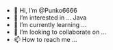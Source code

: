 - 👋 Hi, I’m @Punko6666
- 👀 I’m interested in ... Java
- 🌱 I’m currently learning ...
- 💞️ I’m looking to collaborate on ...
- 📫 How to reach me ...

<!---
Punko6666/Punko6666 is a ✨ special ✨ repository because its `README.md` (this file) appears on your GitHub profile.
You can click the Preview link to take a look at your changes.
--->
